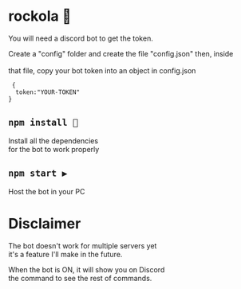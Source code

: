 # rockola 📀
You will need a discord bot to get the token. <br /> 

Create a "config" folder and create the file "config.json" then, inside<br />  
that file, copy your bot token into an object in config.json

<pre><code> { 
  token:"YOUR-TOKEN"
}
</code></pre>

## `npm install 💾`
Install all the dependencies <br />
for the bot to work properly

## `npm start ▶`
Host the bot in your PC

# Disclaimer
The bot doesn't work for multiple servers yet <br />
it's a feature I'll make in the future.

When the bot is ON, it will show you on Discord <br />
the command to see the rest of commands.
